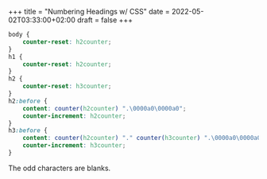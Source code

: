 +++
title = "Numbering Headings w/ CSS"
date = 2022-05-02T03:33:00+02:00
draft = false
+++

```css
body {
    counter-reset: h2counter;
}
h1 {
    counter-reset: h2counter;
}
h2 {
    counter-reset: h3counter;
}
h2:before {
    content: counter(h2counter) ".\0000a0\0000a0";
    counter-increment: h2counter;
}
h3:before {
    content: counter(h2counter) "." counter(h3counter) ".\0000a0\0000a0";
    counter-increment: h3counter;
}
```

The odd characters are blanks.
